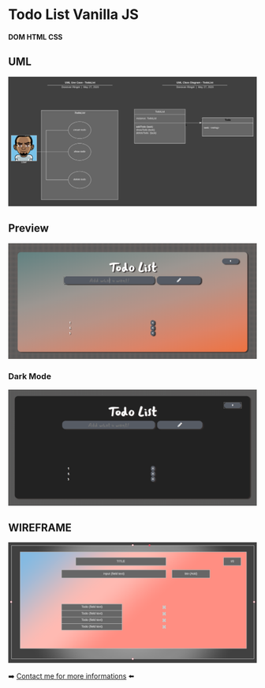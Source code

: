# Todo List Vanilla JS
#### DOM HTML CSS 

## UML
![uml](https://raw.githubusercontent.com/DRINGOT/Todo-list/master/UML_TodoList.png)

## Preview
![TodoList preview](https://raw.githubusercontent.com/DRINGOT/Todo-list/master/todolist.png)

### Dark Mode
![TodoList preview Dark Mode ](https://raw.githubusercontent.com/DRINGOT/Todo-list/master/todolist_black.png)

 ## WIREFRAME
![uml](https://raw.githubusercontent.com/DRINGOT/Todo-list/master/wireframe_todolist.png)

  :arrow_right: [Contact me for more informations](https://twitter.com/DRingot_dev) :arrow_left:

 
